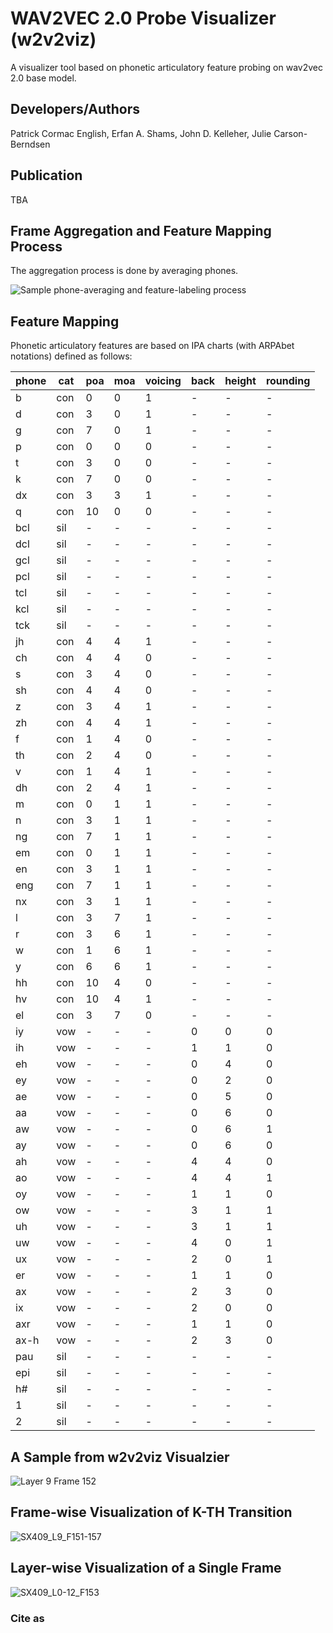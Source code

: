 # WAV2VEC 2.0 Probe Visualizer (w2v2viz)
A visualizer tool based on phonetic articulatory feature probing on wav2vec 2.0 base model.

## Developers/Authors
Patrick Cormac English, Erfan A. Shams, John D. Kelleher, Julie Carson-Berndsen

## Publication
TBA

## Frame Aggregation and Feature Mapping Process
The aggregation process is done by averaging phones.

![Sample phone-averaging and feature-labeling process](assets/mapping.png)

## Feature Mapping
Phonetic articulatory features are based on IPA charts (with ARPAbet notations) defined as follows:

| phone | cat | poa | moa | voicing |  back  |height| rounding |
|-------|-----|-----|-----|---------|--------|------|----------|
| b     | con | 0   | 0   | 1       | -      | -    | -        |
| d     | con | 3   | 0   | 1       | -      | -    | -        |
| g     | con | 7   | 0   | 1       | -      | -    | -        |
| p     | con | 0   | 0   | 0       | -      | -    | -        |
| t     | con | 3   | 0   | 0       | -      | -    | -        |
| k     | con | 7   | 0   | 0       | -      | -    | -        |
| dx    | con | 3   | 3   | 1       | -      | -    | -        |
| q     | con | 10  | 0   | 0       | -      | -    | -        |
| bcl   | sil | -   | -   | -       | -      | -    | -        |
| dcl   | sil | -   | -   | -       | -      | -    | -        |
| gcl   | sil | -   | -   | -       | -      | -    | -        |
| pcl   | sil | -   | -   | -       | -      | -    | -        |
| tcl   | sil | -   | -   | -       | -      | -    | -        |
| kcl   | sil | -   | -   | -       | -      | -    | -        |
| tck   | sil | -   | -   | -       | -      | -    | -        |
| jh    | con | 4   | 4   | 1       | -      | -    | -        |
| ch    | con | 4   | 4   | 0       | -      | -    | -        |
| s     | con | 3   | 4   | 0       | -      | -    | -        |
| sh    | con | 4   | 4   | 0       | -      | -    | -        |
| z     | con | 3   | 4   | 1       | -      | -    | -        |
| zh    | con | 4   | 4   | 1       | -      | -    | -        |
| f     | con | 1   | 4   | 0       | -      | -    | -        |
| th    | con | 2   | 4   | 0       | -      | -    | -        |
| v     | con | 1   | 4   | 1       | -      | -    | -        |
| dh    | con | 2   | 4   | 1       | -      | -    | -        |
| m     | con | 0   | 1   | 1       | -      | -    | -        |
| n     | con | 3   | 1   | 1       | -      | -    | -        |
| ng    | con | 7   | 1   | 1       | -      | -    | -        |
| em    | con | 0   | 1   | 1       | -      | -    | -        |
| en    | con | 3   | 1   | 1       | -      | -    | -        |
| eng   | con | 7   | 1   | 1       | -      | -    | -        |
| nx    | con | 3   | 1   | 1       | -      | -    | -        |
| l     | con | 3   | 7   | 1       | -      | -    | -        |
| r     | con | 3   | 6   | 1       | -      | -    | -        |
| w     | con | 1   | 6   | 1       | -      | -    | -        |
| y     | con | 6   | 6   | 1       | -      | -    | -        |
| hh    | con | 10  | 4   | 0       | -      | -    | -        |
| hv    | con | 10  | 4   | 1       | -      | -    | -        |
| el    | con | 3   | 7   | 0       | -      | -    | -        |
| iy    | vow | -   | -   | -       | 0      | 0    | 0        |
| ih    | vow | -   | -   | -       | 1      | 1    | 0        |
| eh    | vow | -   | -   | -       | 0      | 4    | 0        |
| ey    | vow | -   | -   | -       | 0      | 2    | 0        |
| ae    | vow | -   | -   | -       | 0      | 5    | 0        |
| aa    | vow | -   | -   | -       | 0      | 6    | 0        |
| aw    | vow | -   | -   | -       | 0      | 6    | 1        |
| ay    | vow | -   | -   | -       | 0      | 6    | 0        |
| ah    | vow | -   | -   | -       | 4      | 4    | 0        |
| ao    | vow | -   | -   | -       | 4      | 4    | 1        |
| oy    | vow | -   | -   | -       | 1      | 1    | 0        |
| ow    | vow | -   | -   | -       | 3      | 1    | 1        |
| uh    | vow | -   | -   | -       | 3      | 1    | 1        |
| uw    | vow | -   | -   | -       | 4      | 0    | 1        |
| ux    | vow | -   | -   | -       | 2      | 0    | 1        |
| er    | vow | -   | -   | -       | 1      | 1    | 0        |
| ax    | vow | -   | -   | -       | 2      | 3    | 0        |
| ix    | vow | -   | -   | -       | 2      | 0    | 0        |
| axr   | vow | -   | -   | -       | 1      | 1    | 0        |
| ax-h  | vow | -   | -   | -       | 2      | 3    | 0        |
| pau   | sil | -   | -   | -       | -      | -    | -        |
| epi   | sil | -   | -   | -       | -      | -    | -        |
| h#    | sil | -   | -   | -       | -      | -    | -        |
| 1     | sil | -   | -   | -       | -      | -    | -        |
| 2     | sil | -   | -   | -       | -      | -    | -        |

## A Sample from w2v2viz Visualzier
![Layer 9 Frame 152](assets/SX409_L9_F153.svg)

## Frame-wise Visualization of K-TH Transition
![SX409_L9_F151-157](assets/SX409_L9_F151-157.svg)

## Layer-wise Visualization of a Single Frame
![SX409_L0-12_F153](assets/SX409_L0-12_F153.svg)

### Cite as
<place holder>
